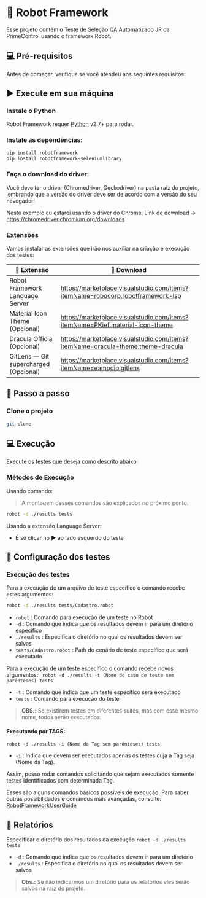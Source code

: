 # 💬 Robot Framework

Esse projeto contém o Teste de Seleção QA Automatizado JR da PrimeControl usando o framework Robot.

## 💻 Pré-requisitos
Antes de começar, verifique se você atendeu aos seguintes requisitos:

## ▶️ Execute em sua máquina

### Instale o Python
Robot Framework requer [Python](https://www.python.org/downloads/) v2.7+ para rodar.

### Instale as dependências:

```sh
pip install robotframework
pip install robotframework-seleniumlibrary
```
### Faça o download do driver:
Você deve ter o driver (Chromedriver, Geckodriver) na pasta raiz do projeto, lembrando que a versão do driver deve ser de acordo com a versão do seu navegador!

Neste exemplo eu estarei usando o driver do Chrome.
Link de download -> https://chromedriver.chromium.org/downloads

### Extensões
Vamos instalar as extensões que irão nos auxiliar na criação e execução dos testes:  

| 🧩 Extensão |💾 Download|
| ------ | ------ |
| Robot Framework Language Server | https://marketplace.visualstudio.com/items?itemName=robocorp.robotframework-lsp |
| Material Icon Theme (Opcional) | https://marketplace.visualstudio.com/items?itemName=PKief.material-icon-theme |
| Dracula Officia (Opcional) | https://marketplace.visualstudio.com/items?itemName=dracula-theme.theme-dracula |
| GitLens — Git supercharged (Opcional) | https://marketplace.visualstudio.com/items?itemName=eamodio.gitlens |

## 🚀 Passo a passo
### Clone o projeto
```sh
git clone 
```

## 💻 Execução

Execute os testes que deseja como descrito abaixo:

###   Métodos de Execução

Usando comando:  
 > A montagem desses comandos são explicados no próximo ponto.  
```sh
robot -d ./results tests
```
Usando a extensão Language Server:  
 - É só clicar no ▶️ ao lado esquerdo do teste

## 🔧 Configuração dos testes
### Execução dos testes

Para a execução de um arquivo de teste específico o comando recebe estes argumentos:
```sh
robot -d ./results tests/Cadastro.robot
```
* `robot` : Comando para execução de um teste no Robot
* `-d` : Comando que indica que os resultados devem ir para um diretório específico
* `./results` : Especifica o diretório no qual os resultados devem ser salvos
* `tests/Cadastro.robot` : Path do cenário de teste específico que será executado

Para a execução de um teste específico o comando recebe novos argumentos:
``` robot -d ./results -t (Nome do caso de teste sem parênteses) tests```
* `-t` : Comando que indica que um teste específico será executado
* `tests` : Comando para execução do teste

 > **OBS.:** Se existirem testes em diferentes suítes, mas com esse mesmo nome, todos serão executados.


#### Executando por TAGS:

```robot -d ./results -i (Nome da Tag sem parênteses) tests```

* `-i` : Indica que devem ser executados apenas os testes cuja a Tag seja (Nome da Tag).

Assim, posso rodar comandos solicitando que sejam executados somente testes identificados com determinada Tag.

Esses são alguns comandos básicos possíveis de execução. Para saber outras possibilidades e comandos mais avançadas, consulte:  
[RobotFrameworkUserGuide](http://robotframework.org/robotframework/latest/RobotFrameworkUserGuide.html#configuring-execution)

## 📃 Relatórios
Especificar o diretório dos resultados da execução
```robot -d ./results tests```

* `-d` : Comando que indica que os resultados devem ir para um diretório
* `./results` : Especifica o diretório no qual os resultados devem ser salvos

 > **Obs.:** Se não indicarmos um diretório para os relatórios eles serão salvos na raíz do projeto.